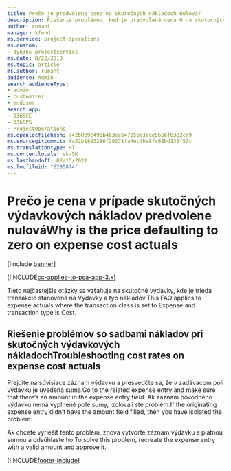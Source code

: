 ```yaml
---
title: Prečo je predvolene cena na skutočných nákladoch nulová?
description: Riešenie problémov, keď je predvolená cena 0 na skutočných výdavkových nákladoch.
author: rumant
manager: kfend
ms.service: project-operations
ms.custom:
- dyn365-projectservice
ms.date: 8/22/2018
ms.topic: article
ms.author: rumant
audience: Admin
search.audienceType:
- admin
- customizer
- enduser
search.app:
- D365CE
- D365PS
- ProjectOperations
ms.openlocfilehash: 742b0b9c495b4b3ecb4705be3ece5656f0322ca9
ms.sourcegitcommit: fa32b1893286f20271fa4ec4be8fc68bd135f53c
ms.translationtype: HT
ms.contentlocale: sk-SK
ms.lasthandoff: 02/15/2021
ms.locfileid: "5285874"
---
```

# <a name="why-is-the-price-defaulting-to-zero-on-expense-cost-actuals"></a><span data-ttu-id="ab52f-103">Prečo je cena v prípade skutočných výdavkových nákladov predvolene nulová</span><span class="sxs-lookup"><span data-stu-id="ab52f-103">Why is the price defaulting to zero on expense cost actuals</span></span>

[!include [banner](../includes/psa-now-project-operations.md)]

[!INCLUDE[cc-applies-to-psa-app-3.x](../includes/cc-applies-to-psa-app-3x.md)]

<span data-ttu-id="ab52f-104">Tieto najčastejšie otázky sa vzťahuje na skutočné výdavky, kde je trieda transakcie stanovená na Výdavky a typ nákladov.</span><span class="sxs-lookup"><span data-stu-id="ab52f-104">This FAQ applies to expense actuals where the transaction class is set to Expense and transaction type is Cost.</span></span>

## <a name="troubleshooting-cost-rates-on-expense-cost-actuals"></a><span data-ttu-id="ab52f-105">Riešenie problémov so sadbami nákladov pri skutočných výdavkových nákladoch</span><span class="sxs-lookup"><span data-stu-id="ab52f-105">Troubleshooting cost rates on expense cost actuals</span></span>

<span data-ttu-id="ab52f-106">Prejdite na súvisiace záznam výdavku a presvedčte sa, že v zadávacom poli výdavku je uvedená suma.</span><span class="sxs-lookup"><span data-stu-id="ab52f-106">Go to the related expense entry and make sure that there’s an amount in the expense entry field.</span></span> <span data-ttu-id="ab52f-107">Ak záznam pôvodného výdavku nemá vyplnené pole sumy, izolovali ste problém.</span><span class="sxs-lookup"><span data-stu-id="ab52f-107">If the originating expense entry didn’t have the amount field filled, then you have isolated the problem.</span></span>
 
<span data-ttu-id="ab52f-108">Ak chcete vyriešiť tento problém, znova vytvorte záznam výdavku s platnou sumou a odsúhlaste ho.</span><span class="sxs-lookup"><span data-stu-id="ab52f-108">To solve this problem, recreate the expense entry with a valid amount and approve it.</span></span>


[!INCLUDE[footer-include](../includes/footer-banner.md)]